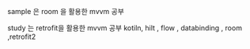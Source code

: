 sample 은 room 을 활용한 mvvm 공부


study 는 retrofit을 활용한 mvvm 공부
kotiln, hilt , flow , databinding , room ,retrofit2
